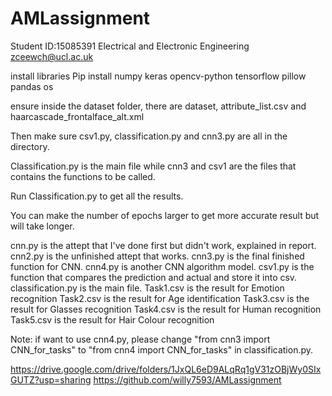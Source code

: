 # AMLassignment

Student ID:15085391
Electrical and Electronic Engineering
zceewch@ucl.ac.uk

install libraries
Pip install numpy keras opencv-python tensorflow pillow pandas os

ensure inside the dataset folder, there are dataset, attribute_list.csv and haarcascade_frontalface_alt.xml

Then make sure csv1.py, classification.py and cnn3.py are all in the directory.

Classification.py is the main file while cnn3 and csv1 are the files that contains the functions to be called.

Run Classification.py to get all the results.

You can make the number of epochs larger to get more accurate result but will take longer.





cnn.py is the attept that I've done first but didn't work, explained in report.
cnn2.py is the unfinished attept that works.
cnn3.py is the final finished function for CNN.
cnn4.py is another CNN algorithm model.
csv1.py is the function that compares the prediction and actual and store it into csv.
classification.py is the main file.
Task1.csv is the result for Emotion recognition
Task2.csv is the result for Age identification
Task3.csv is the result for Glasses recognition
Task4.csv is the result for Human recognition
Task5.csv is the result for Hair Colour recognition

Note: if want to use cnn4.py, please change "from cnn3 import CNN_for_tasks" to "from cnn4 import CNN_for_tasks"  in classification.py.

https://drive.google.com/drive/folders/1JxQL6eD9ALqRq1gV31zOBjWy0SIxGUTZ?usp=sharing
https://github.com/willy7593/AMLassignment

